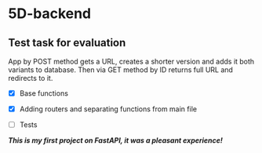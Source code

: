 # 5D-backend
## Test task for evaluation 

App by POST method gets a URL, creates a shorter version and adds it both variants to database.
Then via GET method by ID returns full URL and redirects to it.

- [x] Base functions
- [x] Adding routers and separating functions from main file
- [ ] Tests


***This is my first project on FastAPI, it was a pleasant experience!***
